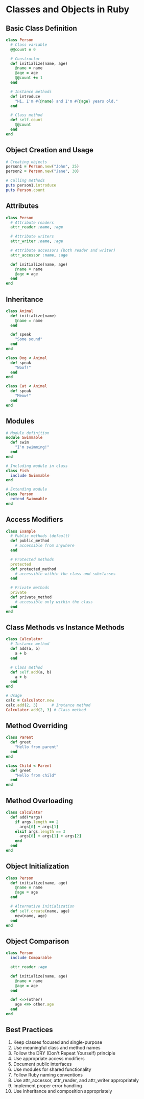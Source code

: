 # Classes and Objects in Ruby

## Basic Class Definition
```ruby
class Person
  # Class variable
  @@count = 0

  # Constructor
  def initialize(name, age)
    @name = name
    @age = age
    @@count += 1
  end

  # Instance methods
  def introduce
    "Hi, I'm #{@name} and I'm #{@age} years old."
  end

  # Class method
  def self.count
    @@count
  end
end
```

## Object Creation and Usage
```ruby
# Creating objects
person1 = Person.new("John", 25)
person2 = Person.new("Jane", 30)

# Calling methods
puts person1.introduce
puts Person.count
```

## Attributes
```ruby
class Person
  # Attribute readers
  attr_reader :name, :age

  # Attribute writers
  attr_writer :name, :age

  # Attribute accessors (both reader and writer)
  attr_accessor :name, :age

  def initialize(name, age)
    @name = name
    @age = age
  end
end
```

## Inheritance
```ruby
class Animal
  def initialize(name)
    @name = name
  end

  def speak
    "Some sound"
  end
end

class Dog < Animal
  def speak
    "Woof!"
  end
end

class Cat < Animal
  def speak
    "Meow!"
  end
end
```

## Modules
```ruby
# Module definition
module Swimmable
  def swim
    "I'm swimming!"
  end
end

# Including module in class
class Fish
  include Swimmable
end

# Extending module
class Person
  extend Swimmable
end
```

## Access Modifiers
```ruby
class Example
  # Public methods (default)
  def public_method
    # accessible from anywhere
  end

  # Protected methods
  protected
  def protected_method
    # accessible within the class and subclasses
  end

  # Private methods
  private
  def private_method
    # accessible only within the class
  end
end
```

## Class Methods vs Instance Methods
```ruby
class Calculator
  # Instance method
  def add(a, b)
    a + b
  end

  # Class method
  def self.add(a, b)
    a + b
  end
end

# Usage
calc = Calculator.new
calc.add(2, 3)      # Instance method
Calculator.add(2, 3) # Class method
```

## Method Overriding
```ruby
class Parent
  def greet
    "Hello from parent"
  end
end

class Child < Parent
  def greet
    "Hello from child"
  end
end
```

## Method Overloading
```ruby
class Calculator
  def add(*args)
    if args.length == 2
      args[0] + args[1]
    elsif args.length == 3
      args[0] + args[1] + args[2]
    end
  end
end
```

## Object Initialization
```ruby
class Person
  def initialize(name, age)
    @name = name
    @age = age
  end

  # Alternative initialization
  def self.create(name, age)
    new(name, age)
  end
end
```

## Object Comparison
```ruby
class Person
  include Comparable

  attr_reader :age

  def initialize(name, age)
    @name = name
    @age = age
  end

  def <=>(other)
    age <=> other.age
  end
end
```

## Best Practices
1. Keep classes focused and single-purpose
2. Use meaningful class and method names
3. Follow the DRY (Don't Repeat Yourself) principle
4. Use appropriate access modifiers
5. Document public interfaces
6. Use modules for shared functionality
7. Follow Ruby naming conventions
8. Use attr_accessor, attr_reader, and attr_writer appropriately
9. Implement proper error handling
10. Use inheritance and composition appropriately 